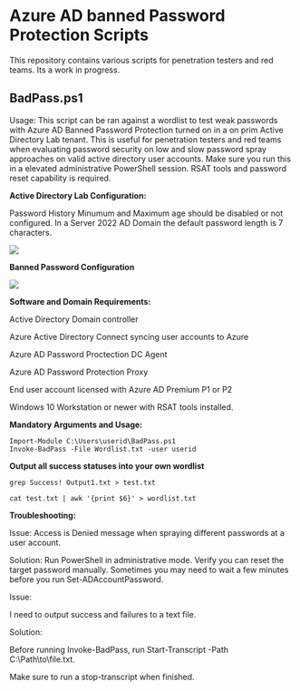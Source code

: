 # Azure AD banned Password Protection Scripts

This repository contains various scripts for penetration testers and red teams. Its a work in progress. 

## BadPass.ps1
Usage: This script can be ran against a wordlist to test weak passwords with Azure AD Banned Password Protection turned on in a on prim Active Directory Lab tenant. This is useful for penetration testers and red teams when evaluating password security on low and slow password spray approaches on valid active directory user accounts.  Make sure you run this in a elevated administrative PowerShell session. RSAT tools and password reset capability is required. 

**Active Directory Lab Configuration:**

Password History Minumum and Maximum age should be disabled or not configured. In a Server 2022 AD Domain the default password length is 7 characters.

![](https://github.com/rootsecdev/Azure-Red-Team/blob/master/BannedPasswordProtection/Screenshots/AzureADBanned1.png)
  
**Banned Password Configuration**

![](https://github.com/rootsecdev/Azure-Red-Team/blob/master/BannedPasswordProtection/Screenshots/AzureADBanned2.png)

**Software and Domain Requirements:**

Active Directory Domain controller 

Azure Active Directory Connect syncing user accounts to Azure

Azure AD Password Proctection DC Agent

Azure AD Password Protection Proxy

End user account licensed with Azure AD Premium P1 or P2

Windows 10 Workstation or newer with RSAT tools installed.

**Mandatory Arguments and Usage:**

```
Import-Module C:\Users\userid\BadPass.ps1
Invoke-BadPass -File Wordlist.txt -user userid
```

**Output all success statuses into your own wordlist**
```
grep Success! Output1.txt > test.txt

cat test.txt | awk '{print $6}' > wordlist.txt
```


**Troubleshooting:**

Issue: Access is Denied message when spraying different passwords at a user account. 

Solution: Run PowerShell in administrative mode. Verify you can reset the target password manually. Sometimes you may need to wait a few minutes before you run Set-ADAccountPassword. 

Issue: 

I need to output success and failures to a text file.

Solution: 

Before running Invoke-BadPass, run Start-Transcript -Path C:\Path\to\file.txt. 

Make sure to run a stop-transcript when finished. 
